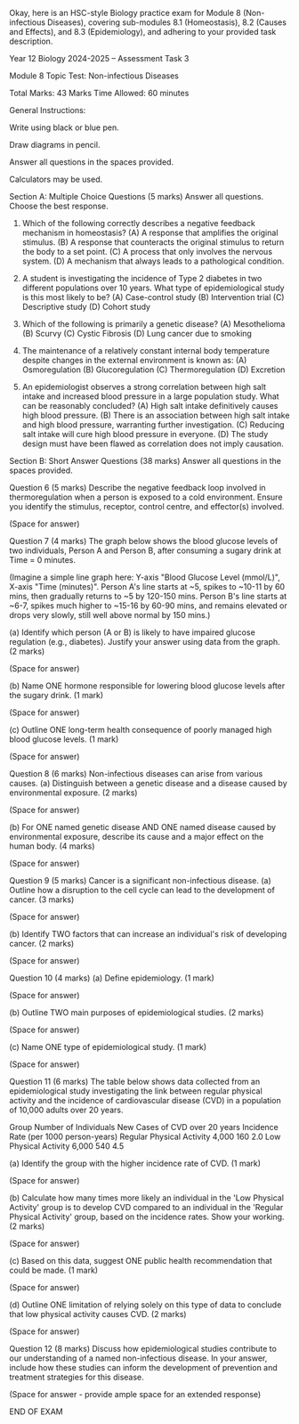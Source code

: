 Okay, here is an HSC-style Biology practice exam for Module 8 (Non-infectious Diseases), covering sub-modules 8.1 (Homeostasis), 8.2 (Causes and Effects), and 8.3 (Epidemiology), and adhering to your provided task description.

Year 12 Biology 2024-2025 – Assessment Task 3

Module 8 Topic Test: Non-infectious Diseases

Total Marks: 43 Marks
Time Allowed: 60 minutes

General Instructions:

Write using black or blue pen.

Draw diagrams in pencil.

Answer all questions in the spaces provided.

Calculators may be used.

Section A: Multiple Choice Questions (5 marks)
Answer all questions. Choose the best response.

1. Which of the following correctly describes a negative feedback mechanism in homeostasis?
(A) A response that amplifies the original stimulus.
(B) A response that counteracts the original stimulus to return the body to a set point.
(C) A process that only involves the nervous system.
(D) A mechanism that always leads to a pathological condition.

2. A student is investigating the incidence of Type 2 diabetes in two different populations over 10 years. What type of epidemiological study is this most likely to be?
(A) Case-control study
(B) Intervention trial
(C) Descriptive study
(D) Cohort study

3. Which of the following is primarily a genetic disease?
(A) Mesothelioma
(B) Scurvy
(C) Cystic Fibrosis
(D) Lung cancer due to smoking

4. The maintenance of a relatively constant internal body temperature despite changes in the external environment is known as:
(A) Osmoregulation
(B) Glucoregulation
(C) Thermoregulation
(D) Excretion

5. An epidemiologist observes a strong correlation between high salt intake and increased blood pressure in a large population study. What can be reasonably concluded?
(A) High salt intake definitively causes high blood pressure.
(B) There is an association between high salt intake and high blood pressure, warranting further investigation.
(C) Reducing salt intake will cure high blood pressure in everyone.
(D) The study design must have been flawed as correlation does not imply causation.

Section B: Short Answer Questions (38 marks)
Answer all questions in the spaces provided.

Question 6 (5 marks)
Describe the negative feedback loop involved in thermoregulation when a person is exposed to a cold environment. Ensure you identify the stimulus, receptor, control centre, and effector(s) involved.

(Space for answer)

Question 7 (4 marks)
The graph below shows the blood glucose levels of two individuals, Person A and Person B, after consuming a sugary drink at Time = 0 minutes.

(Imagine a simple line graph here: Y-axis "Blood Glucose Level (mmol/L)", X-axis "Time (minutes)". Person A's line starts at ~5, spikes to ~10-11 by 60 mins, then gradually returns to ~5 by 120-150 mins. Person B's line starts at ~6-7, spikes much higher to ~15-16 by 60-90 mins, and remains elevated or drops very slowly, still well above normal by 150 mins.)

(a) Identify which person (A or B) is likely to have impaired glucose regulation (e.g., diabetes). Justify your answer using data from the graph. (2 marks)

(Space for answer)

(b) Name ONE hormone responsible for lowering blood glucose levels after the sugary drink. (1 mark)

(Space for answer)

(c) Outline ONE long-term health consequence of poorly managed high blood glucose levels. (1 mark)

(Space for answer)

Question 8 (6 marks)
Non-infectious diseases can arise from various causes.
(a) Distinguish between a genetic disease and a disease caused by environmental exposure. (2 marks)

(Space for answer)

(b) For ONE named genetic disease AND ONE named disease caused by environmental exposure, describe its cause and a major effect on the human body. (4 marks)

(Space for answer)

Question 9 (5 marks)
Cancer is a significant non-infectious disease.
(a) Outline how a disruption to the cell cycle can lead to the development of cancer. (3 marks)

(Space for answer)

(b) Identify TWO factors that can increase an individual's risk of developing cancer. (2 marks)

(Space for answer)

Question 10 (4 marks)
(a) Define epidemiology. (1 mark)

(Space for answer)

(b) Outline TWO main purposes of epidemiological studies. (2 marks)

(Space for answer)

(c) Name ONE type of epidemiological study. (1 mark)

(Space for answer)

Question 11 (6 marks)
The table below shows data collected from an epidemiological study investigating the link between regular physical activity and the incidence of cardiovascular disease (CVD) in a population of 10,000 adults over 20 years.

Group	Number of Individuals	New Cases of CVD over 20 years	Incidence Rate (per 1000 person-years)
Regular Physical Activity	4,000	160	2.0
Low Physical Activity	6,000	540	4.5

(a) Identify the group with the higher incidence rate of CVD. (1 mark)

(Space for answer)

(b) Calculate how many times more likely an individual in the 'Low Physical Activity' group is to develop CVD compared to an individual in the 'Regular Physical Activity' group, based on the incidence rates. Show your working. (2 marks)

(Space for answer)

(c) Based on this data, suggest ONE public health recommendation that could be made. (1 mark)

(Space for answer)

(d) Outline ONE limitation of relying solely on this type of data to conclude that low physical activity causes CVD. (2 marks)

(Space for answer)

Question 12 (8 marks)
Discuss how epidemiological studies contribute to our understanding of a named non-infectious disease. In your answer, include how these studies can inform the development of prevention and treatment strategies for this disease.

(Space for answer - provide ample space for an extended response)

END OF EXAM